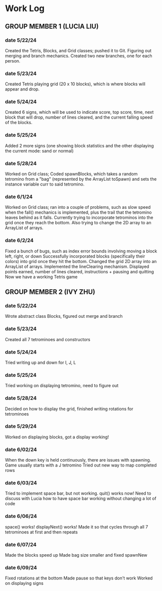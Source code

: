 # Work Log

## GROUP MEMBER 1 (LUCIA LIU)

### date 5/22/24

Created the Tetris, Blocks, and Grid classes; pushed it to Git. Figuring out merging and branch mechanics. Created two new branches, one for each person.

### date 5/23/24

Created Tetris playing grid (20 x 10 blocks), which is where blocks will appear and drop. 

### date 5/24/24

Created 6 signs, which will be used to indicate score, top score, time, next block that will drop, number of lines cleared,
and the current falling speed of the blocks. 

### date 5/25/24

Added 2 more signs (one showing block statistics and the other displaying the current mode: sand or normal)

### date 5/28/24

Worked on Grid class; Coded spawnBlocks, which takes a random tetromino from a "bag" 
(represented by the ArrayList toSpawn) and sets the instance variable curr to said tetromino.

### date 6/1/24

Worked on Grid class; ran into a couple of problems, such as slow speed when the fall() mechanics
is implemented, plus the trail that the tetromino leaves behind as it falls. Currently 
trying to incorporate tetrominos into the grid once they reach the bottom. Also trying to change
the 2D array to an ArrayList of arrays. 

### date 6/2/24

Fixed a bunch of bugs, such as index error bounds involving moving a block left, right, or down
Successfully incorporated blocks (specifically their colors) into grid once they hit the bottom.
Changed the grid 2D array into an ArrayList of arrays.
Implemented the lineClearing mechanism. 
Displayed points earned, number of lines cleared, instructions + pausing and quitting
Now we have a working Tetris game


## GROUP MEMBER 2 (IVY ZHU)

### date 5/22/24

Wrote abstract class Blocks, figured out merge and branch

### date 5/23/24

Created all 7 tetrominoes and constructors

### date 5/24/24

Tried writing up and down for I, J, L

### date 5/25/24

Tried working on displaying tetromino, need to figure out

### date 5/28/24

Decided on how to display the grid, finished writing rotations for tetrominoes

### date 5/29/24

Worked on displaying blocks, got a display working!

### date 6/02/24

When the down key is held continuously, there are issues with spawning. 
Game usually starts with a J tetromino
Tried out new way to map completed rows

### date 6/03/24

Tried to implement space bar, but not working. 
quit() works now!
Need to discuss with Lucia how to have space bar working without changing a lot of code

### date 6/06/24

space() works! 
displayNext() works!
Made it so that cycles through all 7 tetrominoes at first and then repeats

### date 6/07/24

Made the blocks speed up
Made bag size smaller and fixed spawnNew

### date 6/09/24

Fixed rotations at the bottom
Made pause so that keys don't work
Worked on displaying signs